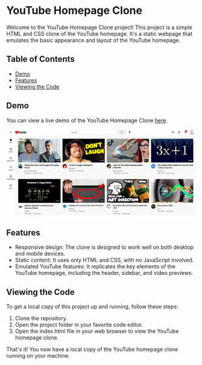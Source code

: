# YouTube Homepage Clone

Welcome to the YouTube Homepage Clone project! This project is a simple HTML and CSS clone of the YouTube homepage. It's a static webpage that emulates the basic appearance and layout of the YouTube homepage.

## Table of Contents

- [Demo](#demo)
- [Features](#features)
- [Viewing the Code](#viewing-the-code)

## Demo

You can view a live demo of the YouTube Homepage Clone [here](https://1vishen.github.io/youtube-homepage-clone/youtube.html).

<img src = "ss/ss_1.png" width = "800">

## Features

- Responsive design: The clone is designed to work well on both desktop and mobile devices.
- Static content: It uses only HTML and CSS, with no JavaScript involved.
- Emulated YouTube features: It replicates the key elements of the YouTube homepage, including the header, sidebar, and video previews.

## Viewing the Code

To get a local copy of this project up and running, follow these steps:

1. Clone the repository.
2. Open the project folder in your favorite code editor.
3. Open the index.html file in your web browser to view the YouTube homepage clone.

That's it! You now have a local copy of the YouTube homepage clone running on your machine.
